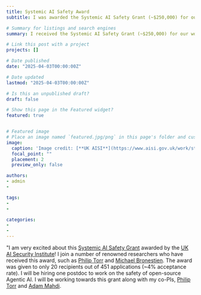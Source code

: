 ```yaml
---
title: Systemic AI Safety Award
subtitle: I was awarded the Systemic AI Safety Grant (~$250,000) for our work on Safe OS Agents

# Summary for listings and search engines
summary: I received the Systemic AI Safety Grant (~$250,000) for our work on Safe OS Agents

# Link this post with a project
projects: []

# Date published
date: "2025-04-03T00:00:00Z"

# Date updated
lastmod: "2025-04-03T00:00:00Z"

# Is this an unpublished draft?
draft: false

# Show this page in the Featured widget?
featured: true


# Featured image
# Place an image named `featured.jpg/png` in this page's folder and customize its options here.
image:
  caption: 'Image credit: [**UK AISI**](https://www.aisi.gov.uk/work/strengthening-ai-resilience)'
  focal_point: ""
  placement: 2
  preview_only: false

authors:
- admin
- 

tags:
- 
- 

categories:
- 
- 
---
```


<!-- ## Overview -->


"I am very excited about this [Systemic AI Safety Grant](https://www.aisi.gov.uk/work/strengthening-ai-resilience) awarded by the [UK AI Security Institute](https://www.aisi.gov.uk/)! I join a number of renowned researchers who have received this award, such as [Philip Torr](https://eng.ox.ac.uk/people/philip-torr/) and [Michael Bronestien](https://www.cs.ox.ac.uk/people/michael.bronstein/). The award was given to only 20 recipients out of 451 applications (~4% acceptance rate). I will be hiring one postdoc to work on the safety of open-source Agentic AI. I will be working towards this grant along with my co-PIs, [Philip Torr](https://eng.ox.ac.uk/people/philip-torr/) and [Adam Mahdi](https://www.oii.ox.ac.uk/people/profiles/adam-mahdi/).



